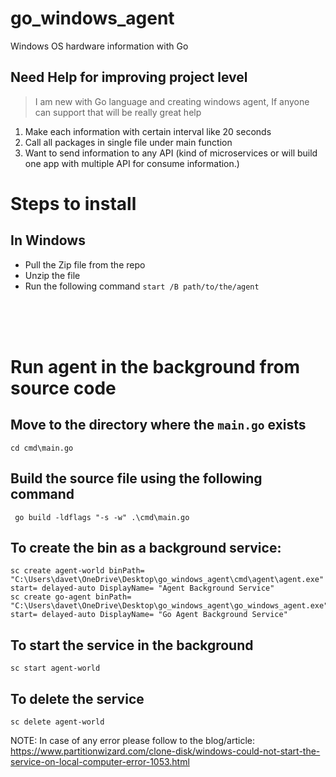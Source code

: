 # go_windows_agent
Windows OS hardware information with Go

## Need Help for improving project level
> I am new with Go language and creating windows agent, If anyone can support that will be really great help

1) Make each information with certain interval like 20 seconds
2) Call all packages in single file under main function
3) Want to send information to any API (kind of microservices or will build one app with multiple API for consume information.)

# Steps to install

## In Windows

- Pull the Zip file from the repo
- Unzip the file
- Run the following command 
`start /B path/to/the/agent`

<br>
<br>
<br>

# Run agent in the background from source code

## Move to the directory where the `main.go` exists
`cd cmd\main.go`

## Build the source file using the following command
```
 go build -ldflags "-s -w" .\cmd\main.go
```

## To create the bin as a background service:
```
sc create agent-world binPath= "C:\Users\davet\OneDrive\Desktop\go_windows_agent\cmd\agent\agent.exe" start= delayed-auto DisplayName= "Agent Background Service"
sc create go-agent binPath= "C:\Users\davet\OneDrive\Desktop\go_windows_agent\go_windows_agent.exe" start= delayed-auto DisplayName= "Go Agent Background Service" 
```

## To start the service in the background
```
sc start agent-world 
```

## To delete the service
```
sc delete agent-world
```


NOTE: In case of any error please follow to the blog/article:
https://www.partitionwizard.com/clone-disk/windows-could-not-start-the-service-on-local-computer-error-1053.html
